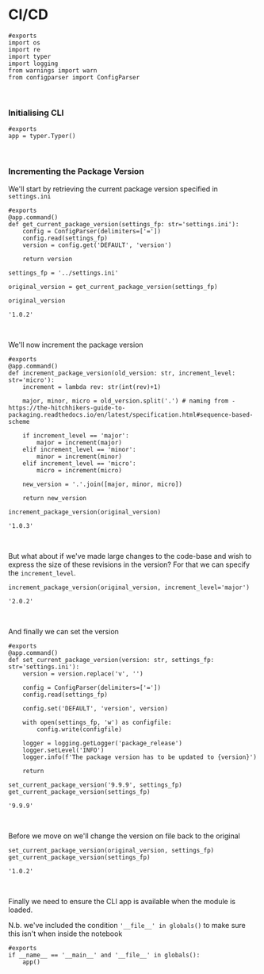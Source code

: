 # CI/CD



```
#exports
import os
import re
import typer
import logging
from warnings import warn
from configparser import ConfigParser
```

<br>

### Initialising CLI 

```
#exports
app = typer.Typer()
```

<br>

### Incrementing the Package Version

We'll start by retrieving the current package version specified in `settings.ini`

```
#exports
@app.command()
def get_current_package_version(settings_fp: str='settings.ini'):
    config = ConfigParser(delimiters=['='])
    config.read(settings_fp)
    version = config.get('DEFAULT', 'version')
    
    return version
```

```
settings_fp = '../settings.ini'

original_version = get_current_package_version(settings_fp)

original_version
```




    '1.0.2'



<br>

We'll now increment the package version

```
#exports
@app.command()
def increment_package_version(old_version: str, increment_level: str='micro'):
    increment = lambda rev: str(int(rev)+1)
    
    major, minor, micro = old_version.split('.') # naming from - https://the-hitchhikers-guide-to-packaging.readthedocs.io/en/latest/specification.html#sequence-based-scheme
    
    if increment_level == 'major':
        major = increment(major)
    elif increment_level == 'minor':
        minor = increment(minor)
    elif increment_level == 'micro':
        micro = increment(micro)
        
    new_version = '.'.join([major, minor, micro])
    
    return new_version
```

```
increment_package_version(original_version)
```




    '1.0.3'



<br>

But what about if we've made large changes to the code-base and wish to express the size of these revisions in the version? For that we can specify the `increment_level`.

```
increment_package_version(original_version, increment_level='major')
```




    '2.0.2'



<br>

And finally we can set the version

```
#exports
@app.command()
def set_current_package_version(version: str, settings_fp: str='settings.ini'):
    version = version.replace('v', '')
    
    config = ConfigParser(delimiters=['='])
    config.read(settings_fp)

    config.set('DEFAULT', 'version', version)

    with open(settings_fp, 'w') as configfile:
        config.write(configfile)
        
    logger = logging.getLogger('package_release')
    logger.setLevel('INFO')
    logger.info(f'The package version has to be updated to {version}')
    
    return 
```

```
set_current_package_version('9.9.9', settings_fp)
get_current_package_version(settings_fp)
```




    '9.9.9'



<br>

Before we move on we'll change the version on file back to the original

```
set_current_package_version(original_version, settings_fp)
get_current_package_version(settings_fp)
```




    '1.0.2'



<br>

Finally we need to ensure the CLI app is available when the module is loaded.

N.b. we've included the condition `'__file__' in globals()` to make sure this isn't when inside the notebook

```
#exports
if __name__ == '__main__' and '__file__' in globals():
    app()
```
